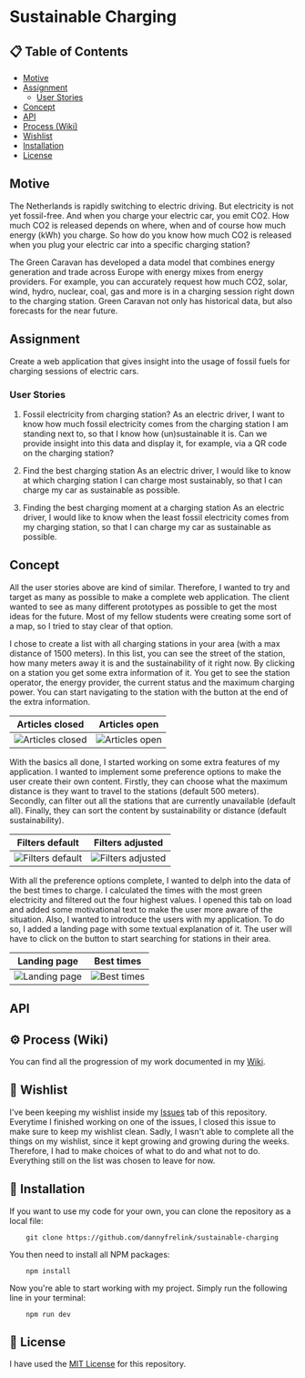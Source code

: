 # Sustainable Charging

## 📋 Table of Contents

- [Motive](https://github.com/dannyfrelink/sustainable-charging#motive)
- [Assignment](https://github.com/dannyfrelink/sustainable-charging#assignment)
    * [User Stories](https://github.com/dannyfrelink/sustainable-charging#user-stories)
- [Concept](https://github.com/dannyfrelink/sustainable-charging#concept)
- [API](https://github.com/dannyfrelink/sustainable-charging#api)
- [Process (Wiki)](https://github.com/dannyfrelink/sustainable-charging#%EF%B8%8F-process-wiki)
- [Wishlist](https://github.com/dannyfrelink/sustainable-charging#-wishlist)
- [Installation](https://github.com/dannyfrelink/sustainable-charging#-installation)
- [License](https://github.com/dannyfrelink/sustainable-charging#-license)

## Motive

The Netherlands is rapidly switching to electric driving. But electricity is not yet fossil-free. And when you charge your electric car, you emit CO2. How much CO2 is released depends on where, when and of course how much energy (kWh) you charge. So how do you know how much CO2 is released when you plug your electric car into a specific charging station?

The Green Caravan has developed a data model that combines energy generation and trade across Europe with energy mixes from energy providers. For example, you can accurately request how much CO2, solar, wind, hydro, nuclear, coal, gas and more is in a charging session right down to the charging station. Green Caravan not only has historical data, but also forecasts for the near future.

## Assignment

Create a web application that gives insight into the usage of fossil fuels for charging sessions of electric cars.

### User Stories

1. Fossil electricity from charging station?
As an electric driver, I want to know how much fossil electricity comes from the charging station I am standing next to, so that I know how (un)sustainable it is.
Can we provide insight into this data and display it, for example, via a QR code on the charging station?

2. Find the best charging station
As an electric driver, I would like to know at which charging station I can charge most sustainably, so that I can charge my car as sustainable as possible.

3. Finding the best charging moment at a charging station
As an electric driver, I would like to know when the least fossil electricity comes from my charging station, so that I can charge my car as sustainable as possible.

## Concept

All the user stories above are kind of similar. Therefore, I wanted to try and target as many as possible to make a complete web application. The client wanted to see as many different prototypes as possible to get the most ideas for the future. Most of my fellow students were creating some sort of a map, so I tried to stay clear of that option. 

I chose to create a list with all charging stations in your area (with a max distance of 1500 meters). In this list, you can see the street of the station, how many meters away it is and the sustainability of it right now. By clicking on a station you get some extra information of it. You get to see the station operator, the energy provider, the current status and the maximum charging power. You can start navigating to the station with the button at the end of the extra information.

Articles closed        |  Articles open
:---------------------:|:---------------------:
![Articles closed](https://github.com/dannyfrelink/sustainable-charging/blob/main/public/images/readme/concept-articles-close.png) | ![Articles open](https://github.com/dannyfrelink/sustainable-charging/blob/main/public/images/readme/concept-articles-open.png)

With the basics all done, I started working on some extra features of my application. I wanted to implement some preference options to make the user create their own content. Firstly, they can choose what the maximum distance is they want to travel to the stations (default 500 meters). Secondly, can filter out all the stations that are currently unavailable (default all). Finally, they can sort the content by sustainability or distance (default sustainability).

Filters default        |  Filters adjusted     
:---------------------:|:---------------------:
![Filters default](https://github.com/dannyfrelink/sustainable-charging/blob/main/public/images/readme/concept-filters-1.png) | ![Filters adjusted](https://github.com/dannyfrelink/sustainable-charging/blob/main/public/images/readme/concept-filters-2.png)

With all the preference options complete, I wanted to delph into the data of the best times to charge. I calculated the times with the most green electricity and filtered out the four highest values. I opened this tab on load and added some motivational text to make the user more aware of the situation. Also, I wanted to introduce the users with my application. To do so, I added a landing page with some textual explanation of it. The user will have to click on the button to start searching for stations in their area.

Landing page        |  Best times    
:------------------:|:------------------:
![Landing page](https://github.com/dannyfrelink/sustainable-charging/blob/main/public/images/readme/concept-landing-page.png) | ![Best times](https://github.com/dannyfrelink/sustainable-charging/blob/main/public/images/readme/concept-best-times.png)



## API



## ⚙️ Process (Wiki)

You can find all the progression of my work documented in my [Wiki](https://github.com/dannyfrelink/sustainable-charging/wiki/Proces).

## 📝 Wishlist

I've been keeping my wishlist inside my [Issues](https://github.com/dannyfrelink/sustainable-charging/issues) tab of this repository. Everytime I finished working on one of the issues, I closed this issue to make sure to keep my wishlist clean. Sadly, I wasn't able to complete all the things on my wishlist, since it kept growing and growing during the weeks. Therefore, I had to make choices of what to do and what not to do. Everything still on the list was chosen to leave for now.

## 🔧 Installation

If you want to use my code for your own, you can clone the repository as a local file:

```
    git clone https://github.com/dannyfrelink/sustainable-charging
```

You then need to install all NPM packages:

```
    npm install
```

Now you're able to start working with my project. Simply run the following line in your terminal:

```
    npm run dev
```

## 📄 License

I have used the [MIT License](https://github.com/dannyfrelink/sustainable-charging/blob/main/LICENSE) for this repository.